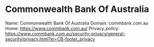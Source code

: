 
# Commonwealth Bank Of Australia

Name: Commonwealth Bank Of Australia
Domain: commbank.com.au
Home: https://www.commbank.com.au/
Privacy_policy: https://www.commbank.com.au/security-privacy/general-security/privacy.html?ei=CB-footer_privacy
